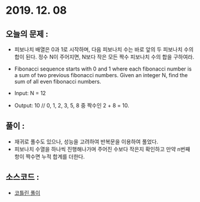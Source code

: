 # 2019. 12. 08

## 오늘의 문제 : 
- 피보나치 배열은 0과 1로 시작하며, 다음 피보나치 수는 바로 앞의 두 피보나치 수의 합이 된다. 정수 N이 주어지면, N보다 작은 모든 짝수 피보나치 수의 합을 구하여라.

- Fibonacci sequence starts with 0 and 1 where each fibonacci number is a sum of two previous fibonacci numbers. Given an integer N, find the sum of all even fibonacci numbers.

- Input: N = 12

- Output: 10 // 0, 1, 2, 3, 5, 8 중 짝수인 2 + 8 = 10.

## 풀이 : 

- 재귀로 풀수도 있으나, 성능을 고려하여 반복문을 이용하여 풀었다.
- 피보나치 수열을 하나씩 진행해나가며 주어진 수보다 작은지 확인하고 만약 n번째 항이 짝수면 누적 합계를 더한다.

## 소스코드 : 

- [코틀린 풀이](../../src/main/java/dev/haenara/mailprogramming/solution/y2019/m12/d08/Solution191208.kt)